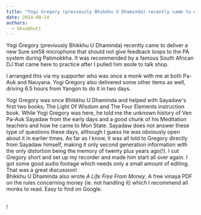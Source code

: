 ```yaml
---
title: "Yogi Gregory (previously Bhikkhu U Dhaminda) recently came to deliver a new Sure sm58 microphone that..."
date: 2014-08-14
authors: 
  - bksubhuti
---
```


Yogi Gregory (previously Bhikkhu U Dhaminda) recently came to deliver a new Sure sm58 microphone that should not give feedback loops to the PA system during Patimokkha. It was recommended by a famous South African DJ that came here to practice after I pulled him aside to talk shop.  
  
I arranged this via my supporter who was once a monk with me at both Pa-Auk and Nauyana. Yogi Gregory also delivered some other items as well, driving 6.5 hours from Yangon to do it in two days.  
  
Yogi Gregory was once Bhikkhu U Dhaminda and helped with Sayadaw's first two books; The Light Of Wisdom and The Four Elements instruction book. While Yogi Gregory was here, he told me the unknown history of Ven Pa-Auk Sayadaw from the early days and a good chunk of his Meditation teachers and how he came to Mon State. Sayadaw does not answer these type of questions these days, although I guess he was obviously open about it in earlier times. As far as I know, it was all told to Gregory directly from Sayadaw himself, making it only second generation information with the only distortion being the memory of twenty plus years ago(!). I cut Gregory short and set up my recorder and made him start all over again. I got some good audio footage which needs only a small amount of editing.  
That was a great discussion!  
Bhikkhu U Dhaminda also wrote _A Life Free From Money_, A free vinaya PDF on the rules concerning money (ie. not handling it) which I recommend all monks to read. Easy to find on Google.  
﻿

!

